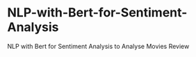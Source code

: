 # NLP-with-Bert-for-Sentiment-Analysis
NLP with Bert for Sentiment Analysis to Analyse Movies Review
